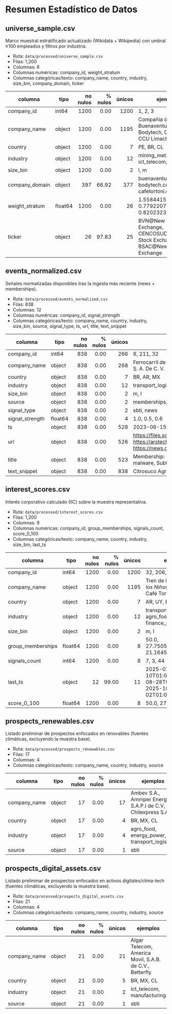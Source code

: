 # Resumen Estadístico de Datos

## universe_sample.csv
Marco muestral estratificado actualizado (Wikidata + Wikipedia) con umbral ≥100 empleados y filtros por industria.

- Ruta: `data/processed/universe_sample.csv`
- Filas: 1,200
- Columnas: 8
- Columnas numéricas: company_id, weight_stratum
- Columnas categóricas/texto: company_name, country, industry, size_bin, company_domain, ticker

| columna | tipo | no nulos | % nulos | únicos | ejemplos |
|---|---|---:|---:|---:|---|
| company_id | int64 | 1200 | 0.00 | 1200 | 1, 2, 3 |
| company_name | object | 1200 | 0.00 | 1195 | Compañía de Minas Buenaventura S.A.A., Bodytech, Cervecería CCU Limache |
| country | object | 1200 | 0.00 | 7 | PE, BR, CL |
| industry | object | 1200 | 0.00 | 12 | mining_metals, ict_telecom, agro_food |
| size_bin | object | 1200 | 0.00 | 2 | l, m |
| company_domain | object | 397 | 66.92 | 377 | buenaventura.com, bodytech.com.br, cafetortoni.com.ar |
| weight_stratum | float64 | 1200 | 0.00 | 26 | 1.5584415584415583, 0.7792207792207793, 0.8202323991797676 |
| ticker | object | 26 | 97.83 | 25 | BVN@New York Stock Exchange, CENCOSUD@Santiago Stock Exchange, BSAC@New York Stock Exchange |

## events_normalized.csv
Señales normalizadas disponibles tras la ingesta más reciente (news + memberships).

- Ruta: `data/processed/events_normalized.csv`
- Filas: 838
- Columnas: 12
- Columnas numéricas: company_id, signal_strength
- Columnas categóricas/texto: company_name, country, industry, size_bin, source, signal_type, ts, url, title, text_snippet

| columna | tipo | no nulos | % nulos | únicos | ejemplos |
|---|---|---:|---:|---:|---|
| company_id | int64 | 838 | 0.00 | 266 | 6, 211, 32 |
| company_name | object | 838 | 0.00 | 268 | Ferrocarril de Bahía a São Francisco, Transporte Automotor La Plata S.A., Librerías de Cristal S. A. De C. V. |
| country | object | 838 | 0.00 | 7 | BR, AR, MX |
| industry | object | 838 | 0.00 | 12 | transport_logistics, retail_consumer, construction_realestate |
| size_bin | object | 838 | 0.00 | 2 | m, l |
| source | object | 838 | 0.00 | 2 | memberships, news |
| signal_type | object | 838 | 0.00 | 2 | sbti, news |
| signal_strength | float64 | 838 | 0.00 | 4 | 1.0, 0.5, 0.6 |
| ts | object | 838 | 0.00 | 528 | 2023-06-15 01:00:00, 2023-06-01 01:00:00, 2020-03-26 01:00:00 |
| url | object | 838 | 0.00 | 526 | https://files.sciencebasedtargets.org/production/files/companies-excel.xlsx, https://arstechnica.com/security/2025/09/supermicro-server-motherboards-can-b..., https://news.google.com/rss/articles/CBMisgFBVV95cUxNQmRZZ0l0RElsLWVySF9tbmpW... |
| title | object | 838 | 0.00 | 523 | Membership: sbti, Supermicro server motherboards can be infected with unremovable malware, Subte gratis para jubilados: cuáles son los requisitos y cómo hacer el trámit... |
| text_snippet | object | 838 | 0.00 | 838 | Citrosuco Agroindustria S.A., Topsoe A/S, A2A S.p.A. |

## interest_scores.csv
Interés corporativo calculado (IIC) sobre la muestra representativa.

- Ruta: `data/processed/interest_scores.csv`
- Filas: 1,200
- Columnas: 9
- Columnas numéricas: company_id, group_memberships, signals_count, score_0_100
- Columnas categóricas/texto: company_name, country, industry, size_bin, last_ts

| columna | tipo | no nulos | % nulos | únicos | ejemplos |
|---|---|---:|---:|---:|---|
| company_id | int64 | 1200 | 0.00 | 1200 | 32, 206, 6 |
| company_name | object | 1200 | 0.00 | 1195 | Tren de la República de los Niños, La Compañía, Café Tortoni |
| country | object | 1200 | 0.00 | 7 | AR, UY, BR |
| industry | object | 1200 | 0.00 | 12 | transport_logistics, agro_food, finance_insurance |
| size_bin | object | 1200 | 0.00 | 2 | m, l |
| group_memberships | float64 | 1200 | 0.00 | 8 | 50.0, 27.750514403490065, 21.164577638741143 |
| signals_count | int64 | 1200 | 0.00 | 8 | 7, 3, 44 |
| last_ts | object | 12 | 99.00 | 11 | 2025-07-10T01:00:00Z, 2025-08-28T01:00:00Z, 2025-10-02T01:00:00Z |
| score_0_100 | float64 | 1200 | 0.00 | 8 | 50.0, 27.75, 21.16 |

## prospects_renewables.csv
Listado preliminar de prospectos enfocados en renovables (fuentes climáticas, excluyendo la muestra base).

- Ruta: `data/processed/prospects_renewables.csv`
- Filas: 17
- Columnas: 4
- Columnas categóricas/texto: company_name, country, industry, source

| columna | tipo | no nulos | % nulos | únicos | ejemplos |
|---|---|---:|---:|---:|---|
| company_name | object | 17 | 0.00 | 17 | Ambev S.A., Ammper Energía S.A.P.I de C.V, Chilexpress S.A. |
| country | object | 17 | 0.00 | 4 | BR, MX, CL |
| industry | object | 17 | 0.00 | 4 | agro_food, energy_power, transport_logistics |
| source | object | 17 | 0.00 | 1 | sbti |

## prospects_digital_assets.csv
Listado preliminar de prospectos enfocados en activos digitales/clima-tech (fuentes climáticas, excluyendo la muestra base).

- Ruta: `data/processed/prospects_digital_assets.csv`
- Filas: 21
- Columnas: 4
- Columnas categóricas/texto: company_name, country, industry, source

| columna | tipo | no nulos | % nulos | únicos | ejemplos |
|---|---|---:|---:|---:|---|
| company_name | object | 21 | 0.00 | 21 | Algar Telecom, America Movil, S.A.B. de C.V., Betterfly |
| country | object | 21 | 0.00 | 5 | BR, MX, CL |
| industry | object | 21 | 0.00 | 2 | ict_telecom, manufacturing |
| source | object | 21 | 0.00 | 1 | sbti |
